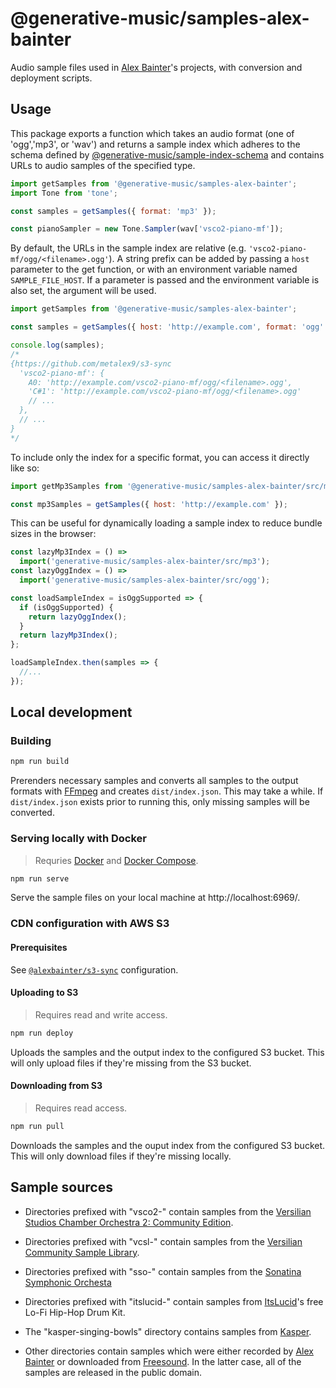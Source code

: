 # @generative-music/samples-alex-bainter

Audio sample files used in [Alex Bainter](https://alexbainter.com)'s projects, with conversion and deployment scripts.

## Usage

This package exports a function which takes an audio format (one of 'ogg','mp3', or 'wav') and returns a sample index which adheres to the schema defined by [@generative-music/sample-index-schema](https://github.com/generative-music/sample-index-schema) and contains URLs to audio samples of the specified type.

```javascript
import getSamples from '@generative-music/samples-alex-bainter';
import Tone from 'tone';

const samples = getSamples({ format: 'mp3' });

const pianoSampler = new Tone.Sampler(wav['vsco2-piano-mf']);
```

By default, the URLs in the sample index are relative (e.g. `'vsco2-piano-mf/ogg/<filename>.ogg'`). A string prefix can be added by passing a `host` parameter to the get function, or with an environment variable named `SAMPLE_FILE_HOST`. If a parameter is passed and the environment variable is also set, the argument will be used.

```javascript
import getSamples from '@generative-music/samples-alex-bainter';

const samples = getSamples({ host: 'http://example.com', format: 'ogg' });

console.log(samples);
/*
{https://github.com/metalex9/s3-sync
  'vsco2-piano-mf': {
    A0: 'http://example.com/vsco2-piano-mf/ogg/<filename>.ogg',
    'C#1': 'http://example.com/vsco2-piano-mf/ogg/<filename>.ogg'
    // ...
  },
  // ...
}
*/
```

To include only the index for a specific format, you can access it directly like so:

```javascript
import getMp3Samples from '@generative-music/samples-alex-bainter/src/mp3';

const mp3Samples = getSamples({ host: 'http://example.com' });
```

This can be useful for dynamically loading a sample index to reduce bundle sizes in the browser:

```javascript
const lazyMp3Index = () =>
  import('generative-music/samples-alex-bainter/src/mp3');
const lazyOggIndex = () =>
  import('generative-music/samples-alex-bainter/src/ogg');

const loadSampleIndex = isOggSupported => {
  if (isOggSupported) {
    return lazyOggIndex();
  }
  return lazyMp3Index();
};

loadSampleIndex.then(samples => {
  //...
});
```

## Local development

### Building

```bash
npm run build
```

Prerenders necessary samples and converts all samples to the output formats with [FFmpeg](https://www.ffmpeg.org/) and creates `dist/index.json`. This may take a while. If `dist/index.json` exists prior to running this, only missing samples will be converted.

### Serving locally with Docker

> Requries [Docker](https://www.docker.com/) and [Docker Compose](https://docs.docker.com/compose/).

```bash
npm run serve
```

Serve the sample files on your local machine at http://localhost:6969/.

### CDN configuration with AWS S3

#### Prerequisites

See [`@alexbainter/s3-sync`](https://github.com/metalex9/s3-sync) configuration.

#### Uploading to S3

> Requires read and write access.

```bash
npm run deploy
```

Uploads the samples and the output index to the configured S3 bucket. This will only upload files if they're missing from the S3 bucket.

#### Downloading from S3

> Requires read access.

```bash
npm run pull
```

Downloads the samples and the ouput index from the configured S3 bucket. This will only download files if they're missing locally.

## Sample sources

- Directories prefixed with "vsco2-" contain samples from the [Versilian Studios Chamber Orchestra 2: Community Edition](https://vis.versilstudios.com/vsco-community.html).

- Directories prefixed with "vcsl-" contain samples from the [Versilian Community Sample Library](https://vis.versilstudios.com/vcsl.html).

- Directories prefixed with "sso-" contain samples from the [Sonatina Symphonic Orchesta](https://github.com/peastman/sso)

- Directories prefixed with "itslucid-" contain samples from [ItsLucid](https://soundcloud.com/itslucid2)'s free Lo-Fi Hip-Hop Drum Kit.

- The "kasper-singing-bowls" directory contains samples from [Kasper](https://kasper.bandcamp.com/album/singing-bowls).

- Other directories contain samples which were either recorded by [Alex Bainter](https://alexbainter.com) or downloaded from [Freesound](https://freesound.org/). In the latter case, all of the samples are released in the public domain.
